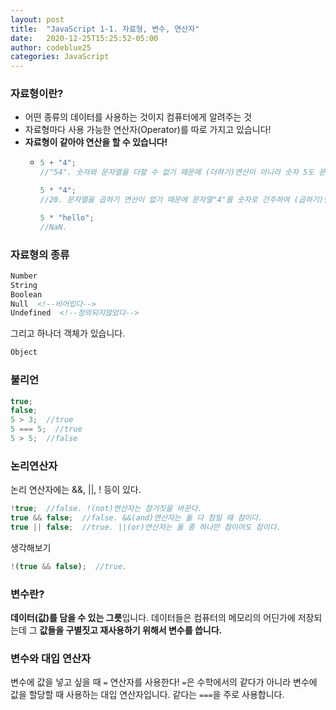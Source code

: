 ```yaml
---
layout: post
title:  "JavaScript 1-1. 자료형, 변수, 연산자"
date:   2020-12-25T15:25:52-05:00
author: codeblue25
categories: JavaScript
---
```


<h3>자료형이란?</h3>

- 어떤 종류의 데이터를 사용하는 것이지 컴퓨터에게 알려주는 것
- 자료형마다 사용 가능한 연산자(Operator)를 따로 가지고 있습니다!
- **자료형이 같아야 연산을 할 수 있습니다!**
  * ```javascript
    5 + "4";  
    //"54". 숫자와 문자열을 더할 수 없기 때문에 (더하기)연산이 아니라 숫자 5도 문자열로 간주하고 출력한다.
    
    5 * "4";  
    //20. 문자열을 곱하기 연산이 없기 때문에 문자열"4"를 숫자로 간주하여 (곱하기)연산 후 출력한다.
    
    5 * "hello";  
    //NaN.
    ```

    

  

<h3>자료형의 종류</h3>

```html
Number 
String
Boolean
Null  <!--비어있다-->
Undefined  <!--정의되지않았다-->
```

그리고 하나더 객체가 있습니다.

```html
Object
```


<h3>불리언</h3>

```javascript
true;
false;
5 > 3;  //true
5 === 5;  //true
5 > 5;  //false
```



<h3>논리연산자</h3>

논리 연산자에는 &&, ||, ! 등이 있다.

```javascript
!true;  //false. !(not)연산자는 참거짓을 바꾼다.
true && false;  //false. &&(and)연산자는 둘 다 참일 때 참이다.
true || false;  //true. ||(or)연산자는 둘 중 하나만 참이어도 참이다.
```


생각해보기

```javascript
!(true && false);  //true.
```



<h3>변수란?</h3>

**데이터(값)를 담을 수 있는 그릇**입니다. 데이터들은 컴퓨터의 메모리의 어딘가에 저장되는데 그 **값들을 구별짓고 재사용하기 위해서 변수를 씁니다.**



<h3>변수와 대입 연산자</h3>

변수에 값을 넣고 싶을 때 `=` 연산자를 사용한다! `=`은 수학에서의 같다가 아니라 변수에 값을 할당할 때 사용하는 대입 연산자입니다. 같다는 `===`을 주로 사용합니다.